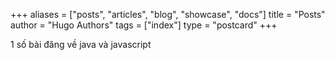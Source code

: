 +++
aliases = ["posts", "articles", "blog", "showcase", "docs"]
title = "Posts"
author = "Hugo Authors"
tags = ["index"]
type = "postcard"
+++

1 số bài đăng về java và javascript
